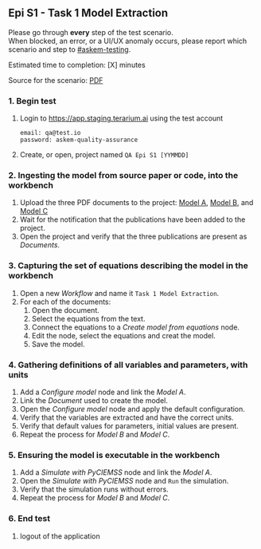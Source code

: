 ## Epi S1 - Task 1 Model Extraction

Please go through __every__ step of the test scenario.\
When blocked, an error, or a UI/UX anomaly occurs, please report which scenario and step to [\#askem-testing](https://unchartedsoftware.slack.com/archives/C06FGLXB2CE).

Estimated time to completion: [X] minutes

Source for the scenario: [PDF](https://github.com/DARPA-ASKEM/program-milestones/blob/main/18-month-milestone/evaluation/Epi%20Use%20Case/ASKEM_18Month_Epi_Evaluation_Scenarios_03.22.2024_FINAL.pdf)

### 1. Begin test
1. Login to https://app.staging.terarium.ai using the test account
    ```
    email: qa@test.io
    password: askem-quality-assurance
    ```
2. Create, or open, project named `QA Epi S1 [YYMMDD]`

### 2. Ingesting the model from source paper or code, into the workbench
1. Upload the three PDF documents to the project: [Model A](https://drive.google.com/file/d/1118EP5XH7xysXJueCPhtza03Z-WHkTYe/view?usp=drive_link), [Model B](https://drive.google.com/file/d/13lpv-ddAzg5Sjz43hX12TJ58GrN8cJwL/view?usp=drive_link), and [Model C](https://drive.google.com/file/d/1Ij0KxffUovIxRBjMFDP5PQQfVWLWbg3J/view?usp=drive_link)
2. Wait for the notification that the publications have been added to the project.
3. Open the project and verify that the three publications are present as _Documents_.

### 3. Capturing the set of equations describing the model in the workbench
1. Open a new _Workflow_ and name it `Task 1 Model Extraction`.
2. For each of the documents:
    1. Open the document.
    2. Select the equations from the text.
    3. Connect the equations to a _Create model from equations_ node.
    4. Edit the node, select the equations and creat the model.
    5. Save the model.

### 4. Gathering definitions of all variables and parameters, with units
1. Add a _Configure model_ node and link the _Model A_.
2. Link the _Document_ used to create the model. 
3. Open the _Configure model_ node and apply the default configuration.
4. Verify that the variables are extracted and have the correct units.
5. Verify that default values for parameters, initial values are present.
6. Repeat the process for _Model B_ and _Model C_.

### 5. Ensuring the model is executable in the workbench
1. Add a _Simulate with PyCIEMSS_ node and link the _Model A_.
2. Open the _Simulate with PyCIEMSS_ node and `Run` the simulation.
3. Verify that the simulation runs without errors.
4. Repeat the process for _Model B_ and _Model C_.

### 6. End test
1. logout of the application 
